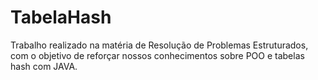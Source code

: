 # TabelaHash
Trabalho realizado na matéria de Resolução de Problemas Estruturados, com o objetivo de reforçar nossos conhecimentos sobre POO e tabelas hash com JAVA.
